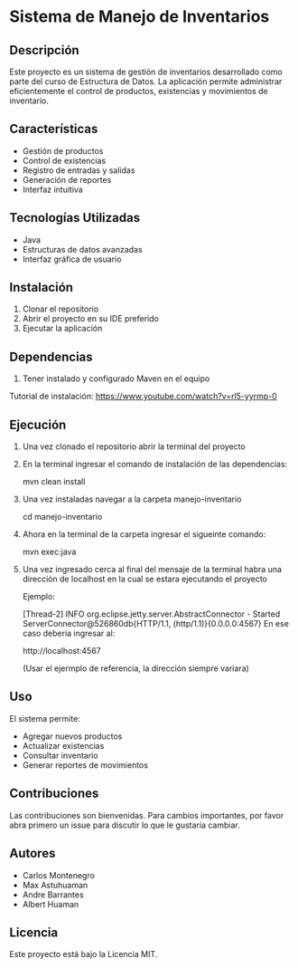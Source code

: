 # Sistema de Manejo de Inventarios

## Descripción
Este proyecto es un sistema de gestión de inventarios desarrollado como parte del curso de Estructura de Datos. La aplicación permite administrar eficientemente el control de productos, existencias y movimientos de inventario.

## Características
- Gestión de productos
- Control de existencias
- Registro de entradas y salidas
- Generación de reportes
- Interfaz intuitiva

## Tecnologías Utilizadas
- Java
- Estructuras de datos avanzadas
- Interfaz gráfica de usuario

## Instalación
1. Clonar el repositorio
2. Abrir el proyecto en su IDE preferido
3. Ejecutar la aplicación

## Dependencias
1. Tener instalado y configurado Maven en el equipo

Tutorial de instalación:
https://www.youtube.com/watch?v=rl5-yyrmp-0

## Ejecución
1. Una vez clonado el repositorio abrir la terminal del proyecto
2. En la terminal ingresar el comando de instalación de las dependencias:

    mvn clean install

3. Una vez instaladas navegar a la carpeta manejo-inventario

    cd manejo-inventario

4. Ahora en la terminal de la carpeta ingresar el sigueinte comando:

    mvn exec:java

5. Una vez ingresado cerca al final del mensaje de la terminal habra una dirección de localhost en la cual se estara ejecutando el proyecto

    Ejemplo: 

    [Thread-2] INFO org.eclipse.jetty.server.AbstractConnector - Started ServerConnector@526860db{HTTP/1.1, (http/1.1)}{0.0.0.0:4567}
    En ese caso deberia ingresar al:

    http://localhost:4567

    (Usar el ejermplo de referencia, la dirección siempre variara)

## Uso
El sistema permite:
- Agregar nuevos productos
- Actualizar existencias
- Consultar inventario
- Generar reportes de movimientos

## Contribuciones
Las contribuciones son bienvenidas. Para cambios importantes, por favor abra primero un issue para discutir lo que le gustaría cambiar.

## Autores
- Carlos Montenegro
- Max Astuhuaman
- Andre Barrantes
- Albert Huaman

## Licencia
Este proyecto está bajo la Licencia MIT.
